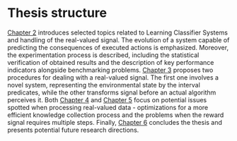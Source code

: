 # Thesis structure
[Chapter 2](../2_selected_topics/21_introduction.md) introduces selected topics related to Learning Classifier Systems and handling of the real-valued signal. The evolution of a system capable of predicting the consequences of executed actions is emphasized. Moreover, the experimentation process is described, including the statistical verification of obtained results and the description of key performance indicators alongside benchmarking problems. [Chapter 3](../3_internalizing/31_introduction.md) proposes two procedures for dealing with a real-valued signal. The first one involves a novel system, representing the environmental state by the interval predicates, while the other transforms signal before an actual algorithm perceives it. Both [Chapter 4](../4_biased_exploration/41_introduction.md) and [Chapter 5](../5_diminishing_reward/51_introduction.md) focus on potential issues spotted when processing real-valued data - optimizations for a more efficient knowledge collection process and the problems when the reward signal requires multiple steps. Finally, [Chapter 6](../6_summary/61_summary.md) concludes the thesis and presents potential future research directions.
